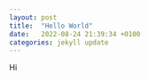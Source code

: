 ```yaml
---
layout: post
title:  "Hello World"
date:   2022-08-24 21:39:34 +0100
categories: jekyll update
---
```


Hi